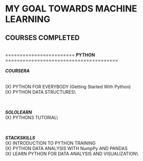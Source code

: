 # MY GOAL TOWARDS MACHINE LEARNING

## COURSES COMPLETED
\
======================== **PYTHON** =======================================
\
\
***COURSERA***\
\
\
(X) PYTHON FOR EVERYBODY (Getting Started With Python)\
(X) PYTHON DATA STRUCTURES\

\
\
***SOLOLEARN***\
(X) PYTHON3 TUTORIAL\


\
\
***STACKSKILLS***\
(X) INTRODUCTION TO PYTHON TRAINING\
(X) PYTHON DATA ANALYSIS WITH NumpPy AND PANDAS\
(X) LEARN PYTHON FOR DATA ANALYSIS AND VISUALIZATION\
